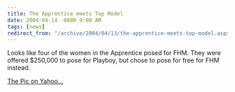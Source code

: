 ```yaml
---
title: The Apprentice meets Top Model
date: 2004-04-14 -0800 9:00 AM
tags: [news]
redirect_from: "/archive/2004/04/13/the-apprentice-meets-top-model.aspx/"
---
```


Looks like four of the women in the Apprentice posed for FHM. They were
offered $250,000 to pose for Playboy, but chose to pose for free for
FHM instead.

[The Pic on
Yahoo...](http://story.news.yahoo.com/news?tmpl=story&ncid=1756&e=1&u=/040413/ids_photos_en/r989427060.jpg)

